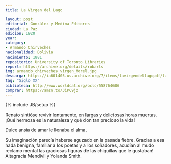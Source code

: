 ```yaml
---
title: La Virgen del Lago

layout: post
editorial: González y Medina Editores
ciudad: La Paz
edicion: 1920
year: 
category:
- Armando Chirveches
nacionalidad: Bolivia
nacimiento: 1881
repositorio: University of Toronto Libraries
repurl: https://archive.org/details/robarts
img: armando_chirveches_virgen_Morel.jpg
descarga: https://ia601405.us.archive.org/7/items/lavirgendellagopdf/lavirgendellagopdf.pdf
tag: "Siglo XX"
biblioteca: http://www.worldcat.org/oclc/558764606
comprar: https://amzn.to/3iPC9jz
---
```

{% include JB/setup %}

Renato sintióse revivir lentamente, en largas y deliciosas horas muertas. ¡Qué hermosa es la naturaleza y qué don tan precioso la vida! 
		
Dulce ansia de amar le llenaba el alma.
 
Su imaginación parecía haberse aguzado en la pasada fiebre. Gracias a esa hada benigna, familiar a los poetas y a los soñadores, acudían al mudo reclamo mental las graciosas figuras de las chiquillas que le gustaban!
Altagracia Mendivil y Yolanda Smith.
